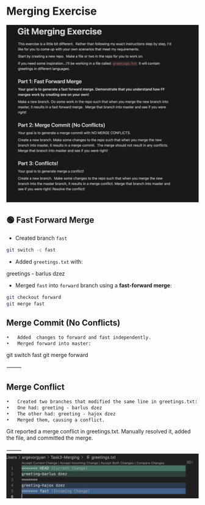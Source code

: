 # Merging Exercise
![Exercise](merg.png)

## 🟢 Fast Forward Merge

- Created branch `fast`
```bash
git switch -c fast
```
- Added `greetings.txt` with:

greetings - barlus dzez

- Merged `fast` into `forward` branch using a **fast-forward merge**:
```bash
git checkout forward
git merge fast
```

## Merge Commit (No Conflicts)
	•	Added  changes to forward and fast independently.
	•	Merged forward into master:

git switch fast
git merge forward


⸻

## Merge Conflict 
	•	Created two branches that modified the same line in greetings.txt:
	•	One had: greeting - barlus dzez
	•	The other had: greeting - hajox dzez
	•	Merged them, causing a conflict.

Git reported a merge conflict in greetings.txt.
 Manually resolved it, added the file, and committed the merge.

⸻
![conflict](conflict.png)